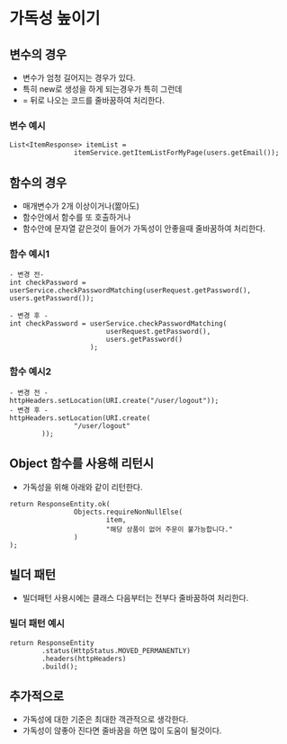 # 가독성 높이기

## 변수의 경우
* 변수가 엄청 길어지는 경우가 있다.
* 특히 new로 생성을 하게 되는경우가 특히 그런데 
* = 뒤로 나오는 코드를 줄바꿈하여 처리한다.

### 변수 예시
```
List<ItemResponse> itemList =
                itemService.getItemListForMyPage(users.getEmail());
```

## 함수의 경우
* 매개변수가 2개 이상이거나(짦아도)
* 함수안에서 함수를 또 호출하거나
* 함수안에 문자열 같은것이 들어가 가독성이 안좋을때 줄바꿈하여 처리한다.

### 함수 예시1
```
- 변경 전- 
int checkPassword = userService.checkPasswordMatching(userRequest.getPassword(), users.getPassword());

- 변경 후 -
int checkPassword = userService.checkPasswordMatching(
                        userRequest.getPassword(),
                        users.getPassword()
                    );
```

### 함수 예시2
```
- 변경 전 -
httpHeaders.setLocation(URI.create("/user/logout"));
- 변경 후 -
httpHeaders.setLocation(URI.create(
                "/user/logout"
        ));
```

## Object 함수를 사용해 리턴시
* 가독성을 위해 아래와 같이 리턴한다.
```
return ResponseEntity.ok(
                Objects.requireNonNullElse(
                        item,
                        "해당 상품이 없어 주문이 불가능합니다."
                )
);
```

## 빌더 패턴
* 빌더패턴 사용시에는 클래스 다음부터는 전부다 줄바꿈하여 처리한다.

### 빌더 패턴 예시
```
return ResponseEntity
        .status(HttpStatus.MOVED_PERMANENTLY)
        .headers(httpHeaders)
        .build();
```

## 추가적으로
* 가독성에 대한 기준은 최대한 객관적으로 생각한다.
* 가독성이 않좋아 진다면 줄바꿈을 하면 많이 도움이 될것이다.
